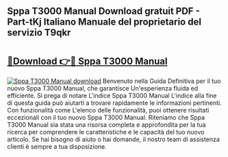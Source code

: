 ## Sppa T3000 Manual Download gratuit PDF - Part-tKj Italiano Manuale del proprietario del servizio T9qkr

# <h2><a href="http://dfb4n0h.blite.top/?on=Sppa+T3000+Manual">🔗Download 👉🔴 Sppa T3000 Manual</a></h2>

[![Sppa T3000 Manual download](https://i.imgur.com/lujVjoI.png)](http://dfb4n0h.blite.top/?on=Sppa+T3000+Manual)
Benvenuto nella Guida Definitiva per il tuo nuovo Sppa T3000 Manual, che garantisce Un'esperienza fluida ed efficiente. Si prega di notare L'indice Sppa T3000 Manual L'indice alla fine di questa guida può aiutarti a trovare rapidamente le informazioni pertinenti. Con funzionalità come L'elenco delle funzionalità, puoi ottenere risultati eccezionali con il tuo nuovo Sppa T3000 Manual. Riteniamo che Sppa T3000 Manual sia stata una risorsa completa e approfondita per la tua ricerca per comprendere le caratteristiche e le capacità del tuo nuovo articolo. Se hai bisogno di aiuto o hai domande, il nostro team di assistenza clienti è sempre a tua disposizione.
